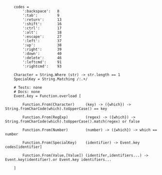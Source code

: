 		codes =
			':backspace': 	8
			':tab': 		9
			':return': 		13
			':shift': 		16
			':ctrl': 		17
			':alt': 		18
			':escape': 		27
			':left': 		37
			':up': 			38
			':right': 		39
			':down': 		40
			':delete': 		46
			':leftcmd': 	91
			':rightcmd': 	93
		
		Character = String.Where (str) -> str.length == 1
		SpecialKey = String.Matching /:.+/
		
		# Tests: none
		# Docs: none
		Event.key = Function.overload [
		
			Function.From(Character)     (key) -> ({which}) -> String.fromCharCode(which).toUpperCase() == key
		
			Function.From(RegExp)        (regex) -> ({which}) -> String.fromCharCode(which).toUpperCase().match(regex) or false
		
			Function.From(Number)        (number) -> ({which}) -> which == number
		
			Function.From(SpecialKey)    (identifier) -> Event.key codes[identifier]
		
			Function.From(Value,[Value]) (identifer,identifiers...) -> Event.key(identifier).or Event.key identifiers...
		
		]